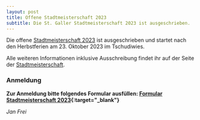 ```yaml
---
layout: post
title: Offene Stadtmeisterschaft 2023
subtitle: Die St. Galler Stadtmeisterschaft 2023 ist ausgeschrieben.
---
```


Die offene [Stadtmeisterschaft 2023](/turniere/stadtmeisterschaft/2023) ist ausgeschrieben und startet nach den
Herbstferien am 23. Oktober 2023 im Tschudiwies.

Alle weiteren Informationen inklusive Ausschreibung findet ihr auf der Seite
der [Stadtmeisterschaft](/turniere/stadtmeisterschaft/2023).

### Anmeldung

**Zur Anmeldung bitte folgendes Formular
ausfüllen: [Formular Stadtmeisterschaft 2023](https://docs.google.com/forms/d/1D8ArUZ1piGJZ9Pt0ZFTalvrIAe_ORjTrWIEC-z8BhIg){:target="\_blank"}**

_Jan Frei_
